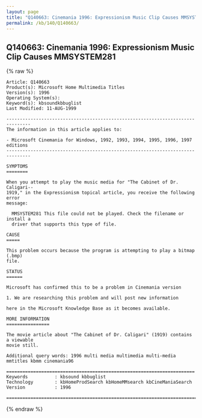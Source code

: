 ```yaml
---
layout: page
title: "Q140663: Cinemania 1996: Expressionism Music Clip Causes MMSYSTEM281"
permalink: /kb/140/Q140663/
---
```


## Q140663: Cinemania 1996: Expressionism Music Clip Causes MMSYSTEM281

{% raw %}

	Article: Q140663
	Product(s): Microsoft Home Multimedia Titles
	Version(s): 1996
	Operating System(s): 
	Keyword(s): kbsoundkbbuglist
	Last Modified: 11-AUG-1999
	
	-------------------------------------------------------------------------------
	The information in this article applies to:
	
	- Microsoft Cinemania for Windows, 1992, 1993, 1994, 1995, 1996, 1997 editions 
	-------------------------------------------------------------------------------
	
	SYMPTOMS
	========
	
	When you attempt to play the music media for "The Cabinet of Dr. Caligari--
	1919," in the Expressionism topical article, you receive the following error
	message:
	
	  MMSYSTEM281 This file could not be played. Check the filename or install a
	  driver that supports this type of file.
	
	CAUSE
	=====
	
	This problem occurs because the program is attempting to play a bitmap (.bmp)
	file.
	
	STATUS
	======
	
	Microsoft has confirmed this to be a problem in Cinemania version
	
	1. We are researching this problem and will post new information
	
	here in the Microsoft Knowledge Base as it becomes available.
	
	MORE INFORMATION
	================
	
	The movie article about "The Cabinet of Dr. Caligari" (1919) contains a viewable
	movie still.
	
	Additional query words: 1996 multi media multimedia multi-media mmtitles kbmm cinemania96
	
	======================================================================
	Keywords          : kbsound kbbuglist
	Technology        : kbHomeProdSearch kbHomeMMsearch kbCineManiaSearch
	Version           : 1996
	
	=============================================================================
	

{% endraw %}
